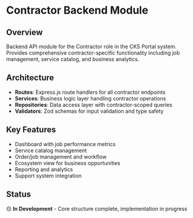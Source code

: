 <!--
───────────────────────────────────────────────
  Property of CKS  © 2025
  Manifested by Freedom
───────────────────────────────────────────────

File: README.md

Description: Orientation for Contractor backend module.
Function: Summarize architecture, routing, and dependencies.
Importance: Guides contributors and maintainers of Contractor backend.
Connects to: API_Surface.md, ServicesDesign.md, Repositories.md.
Notes: Placeholder — content to be expanded during build-out.
-->

# Contractor Backend Module

## Overview
Backend API module for the Contractor role in the CKS Portal system. Provides comprehensive contractor-specific functionality including job management, service catalog, and business analytics.

## Architecture
- **Routes**: Express.js route handlers for all contractor endpoints
- **Services**: Business logic layer handling contractor operations
- **Repositories**: Data access layer with contractor-scoped queries
- **Validators**: Zod schemas for input validation and type safety

## Key Features
- Dashboard with job performance metrics
- Service catalog management
- Order/job management and workflow
- Ecosystem view for business opportunities
- Reporting and analytics
- Support system integration

## Status
🟡 **In Development** - Core structure complete, implementation in progress